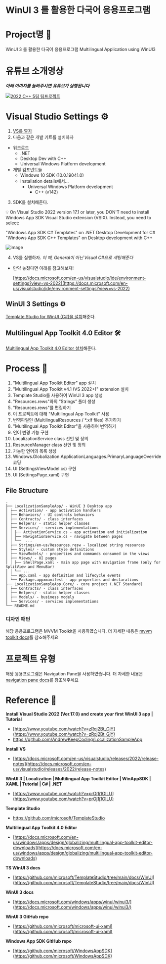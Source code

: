 # WinUI 3 를 활용한 다국어 응용프로그램

# Project명 📂

WinUI 3 를 활용한 다국어 응용프로그램
Multilingual Application using WinUI3

# 유튜브 소개영상
***아래 이미지를 눌러주시면 유튜브가 실행됩니다***

[![2022 C++ 5팀 팀프로젝트](http://img.youtube.com/vi/fNhDcDRrdko/0.jpg)](https://youtu.be/fNhDcDRrdko?t=0s) 


# Visual Studio Settings ⚙️

1. [VS를 깔자](https://docs.microsoft.com/en-us/visualstudio/releases/2022/release-notes)
2. 다음과 같은 개발 키트를 설치하자
- 워크로드
    - .NET
    - Desktop Dev with C++
    - Universal Windows Platform development
- 개별 컴포넌트들
    - Windows 10 SDK (10.0.19041.0)
    - Installation details에서...
        - Universal Windows Platform development
            - C++ (v142)
3. SDK를 설치해준다.

<aside>
💡 On Visual Studio 2022 version 17.1 or later, you DON'T need to install Windows App SDK Visual Studio extension (VSIX). Instead, you need to select:

"Windows App SDK C# Templates" on .NET Desktop Development for C#
"Windows App SDK C++ Templates" on Desktop development with C++

</aside>

![image](https://user-images.githubusercontent.com/75259783/171037546-88a25f68-499a-4baf-bba3-92c932b846b0.png)

4. VS를 실행하자. *이 때, General이 아닌 Visual C#으로 세팅해준다*
- 만약 놓쳤다면 아래를 참고해보자!
    
    [https://docs.microsoft.com/en-us/visualstudio/ide/environment-settings?view=vs-2022](https://docs.microsoft.com/en-us/visualstudio/ide/environment-settings?view=vs-2022)
    

## WinUI 3 Settings ⚙️

[Template Studio for WinUI (C#)을 설치](https://marketplace.visualstudio.com/items?itemName=TemplateStudio.TemplateStudioForWinUICs)해준다.

## ****Multilingual App Toolkit 4.0 Editor**** 🛠️

[Multilingual App Toolkit 4.0 Editor 설치](https://docs.microsoft.com/en-us/windows/apps/design/globalizing/multilingual-app-toolkit-editor-downloads)해준다.

# Process 📜

1. "Multilingual App Toolkit Editor" app 설치 
2. "Multilingual App Toolkit v4.1 (VS 2022+)" extension 설치
3. Template Studio를 사용하여 WinUI 3 app 생성
4. "Resources.rews"와의 “Strings” 폴더 생성
5. "Resources.rews"를 편집하기 
6. 이 프로젝트에 대해 "Multilingual App Toolkit" 사용
7. 번역파일인 (MultilingualResources / *.xlf files) 추가하기
8. "Multilingual App Toolkit Editor"을 사용하여 번역하기
9. 언어 변경 기능 구현 
10. LocalizationService class 선언 및 정의
11. ResourceManager class 선언 및 정의
12. 가능한 언어의 목록 생성
13. Windows.Globalization.ApplicationLanguages.PrimaryLanguageOverride 코딩
14. UI (SettingsViewModel.cs) 구현
15. UI (SettingsPage.xaml) 구현

## File Structure
```
.
├── LocalizationSampleApp/ - WinUI 3 Desktop app
│ ├── Activation/ - app activation handlers
│ ├── Behaviors/ - UI controls behaviors
│ ├── Contracts/ - class interfaces
│ ├── Helpers/ - static helper classes
│ ├── Services/ - services implementations
│ │ ├── ActivationService.cs - app activation and initialization
│ │ ├── NavigationService.cs - navigate between pages
│ │ └──  ...
│ ├── Strings/en-us/Resources.resw - localized string resources
│ ├── Styles/ - custom style definitions
│ ├── ViewModels/ - properties and commands consumed in the views
│ ├── Views/ - UI pages
│ │ ├── ShellPage.xaml - main app page with navigation frame (only for SplitView and MenuBar)
│ │ └── ...
│ └── App.xaml - app definition and lifecycle events
│ └── Package.appxmanifest - app properties and declarations
├── LocalizationSampleApp.Core/ - core project (.NET Standard)
│ ├── Contracts/ - class interfaces
│ ├── Helpers/ - static helper classes
│ ├── Models/ - business models
│ └── Services/ - services implementations
└── README.md
```

### 디자인 패턴
해당 응용프로그램은 MVVM Toolkit을 사용하였습니다. 더 자세한 내용은 [mvvm toolkit docs](https://aka.ms/mvvmtoolkit)를 참조해주세요

# 프로젝트 유형
해당 응용프로그램은 Navigation Pane을 사용하였습니다. 더 자세한 내용은 [navigation pane docs](https://github.com/microsoft/TemplateStudio/blob/main/docs/UWP/projectTypes/navigationpane.md)를 참조해주세요


# Reference 🔖
**Install Visual Studio 2022 (Ver.17.0) and create your first WinUI 3 app | Tutorial**

- [https://www.youtube.com/watch?v=zRqj2Bt_GjY](https://www.youtube.com/watch?v=zRqj2Bt_GjY)
- https://github.com/AndrewKeepCoding/LocalizationSampleApp

**Install VS**

- [https://docs.microsoft.com/en-us/visualstudio/releases/2022/release-notes](https://docs.microsoft.com/en-us/visualstudio/releases/2022/release-notes)

**WinUI 3 | Localization | Multilingual App Toolkit Editor | WinAppSDK | XAML | Tutorial | C# | .NET**

- [https://www.youtube.com/watch?v=prOj1j1OILU](https://www.youtube.com/watch?v=prOj1j1OILU)

**Template Studio**

- https://github.com/microsoft/TemplateStudio

**Multilingual App Toolkit 4.0 Editor**

- [https://docs.microsoft.com/en-us/windows/apps/design/globalizing/multilingual-app-toolkit-editor-downloads](https://docs.microsoft.com/en-us/windows/apps/design/globalizing/multilingual-app-toolkit-editor-downloads)

**TS WinUI 3 docs**
- [https://github.com/microsoft/TemplateStudio/tree/main/docs/WinUI](https://github.com/microsoft/TemplateStudio/tree/main/docs/WinUI)

**WinUI 3 docs**
- [https://docs.microsoft.com/windows/apps/winui/winui3/](https://docs.microsoft.com/windows/apps/winui/winui3/)

**WinUI 3 GitHub repo**
- [https://github.com/microsoft/microsoft-ui-xaml](https://github.com/microsoft/microsoft-ui-xaml)

**Windows App SDK GitHub repo**
- [https://github.com/microsoft/WindowsAppSDK](https://github.com/microsoft/WindowsAppSDK)
